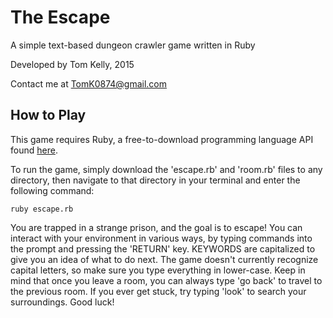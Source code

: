 # The Escape

A simple text-based dungeon crawler game written in Ruby

Developed by Tom Kelly, 2015

Contact me at TomK0874@gmail.com

## How to Play

This game requires Ruby, a free-to-download programming language API found [here](https://www.ruby-lang.org/en/downloads/).

To run the game, simply download the 'escape.rb' and 'room.rb' files to any directory,
then navigate to that directory in your terminal and enter the following command:
```
ruby escape.rb
```

You are trapped in a strange prison, and the goal is to escape!
You can interact with your environment in various ways, by typing commands into the
prompt and pressing the 'RETURN' key.  KEYWORDS are capitalized to give you an idea
of what to do next.  The game doesn't currently recognize capital letters, so make
sure you type everything in lower-case.  Keep in mind that once you leave a room,
you can always type 'go back' to travel to the previous room.  If you ever get
stuck, try typing 'look' to search your surroundings.  Good luck!
